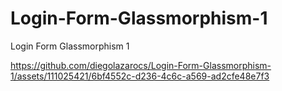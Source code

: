 # Login-Form-Glassmorphism-1
Login Form Glassmorphism 1


https://github.com/diegolazarocs/Login-Form-Glassmorphism-1/assets/111025421/6bf4552c-d236-4c6c-a569-ad2cfe48e7f3

